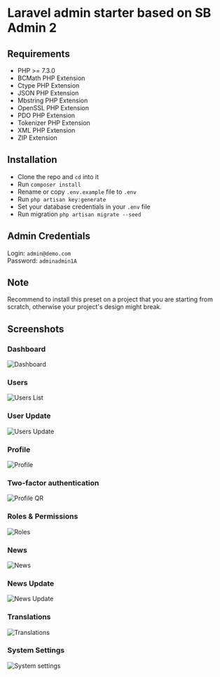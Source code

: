 # Laravel admin starter based on SB Admin 2

## Requirements

- PHP >= 7.3.0
- BCMath PHP Extension
- Ctype PHP Extension
- JSON PHP Extension
- Mbstring PHP Extension
- OpenSSL PHP Extension
- PDO PHP Extension
- Tokenizer PHP Extension
- XML PHP Extension
- ZIP Extension

## Installation

- Clone the repo and `cd` into it
- Run `composer install`
- Rename or copy `.env.example` file to `.env`
- Run `php artisan key:generate`
- Set your database credentials in your `.env` file
- Run migration `php artisan migrate --seed`

## Admin Credentials

Login: `admin@demo.com` <br>
Password: `adminadmin1A`

## Note

Recommend to install this preset on a project that you are starting from scratch, otherwise your project's design might break.

## Screenshots
### Dashboard
![Dashboard](https://user-images.githubusercontent.com/20912878/164180775-73d64b44-b39c-4bcd-a213-58b769874a64.png)

### Users
![Users List](https://user-images.githubusercontent.com/20912878/164180772-da231c28-5b43-4a12-90d9-b5c2354011b5.png)

### User Update
![Users Update](https://user-images.githubusercontent.com/20912878/164180774-4d14a021-fa94-485a-a2b8-d2cc17a54391.png)

### Profile
![Profile](https://user-images.githubusercontent.com/20912878/164180785-fce85ea9-4b91-4596-a510-0bc51d8fa135.png)

### Two-factor authentication
![Profile QR](https://user-images.githubusercontent.com/20912878/164180783-fab25542-2c53-461a-a8e1-506818d25def.png)

### Roles & Permissions
![Roles](https://user-images.githubusercontent.com/20912878/164180787-fd581179-a631-4f0f-946a-fc5b6929a414.png)

### News
![News](https://user-images.githubusercontent.com/20912878/164180782-f4875e1a-1000-4b62-9a7a-f8d221f74216.png)

### News Update
![News Update](https://user-images.githubusercontent.com/20912878/164180777-96ec210c-889d-479e-a184-f87120e46567.png)

### Translations
![Translations](https://user-images.githubusercontent.com/20912878/164180769-f68dd98c-28d6-4cf8-8957-ccb2376fcf6f.png)

### System Settings
![System settings](https://user-images.githubusercontent.com/20912878/164180763-132fa15a-bf06-4129-a708-2a4419896d89.png)
